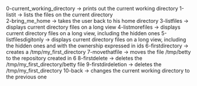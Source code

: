 0-current_working_directory -> prints out the current working directory
1-listit -> lists the files on the current directory	
2-bring_me_home -> takes the user back to his home directory
3-listfiles -> displays current directory files on a long view
4-listmorefiles -> displays current directory files on a long view, including the hidden ones
5-listfilesdigitonly -> displays current directory files on a long view, including the hidden ones and with the ownership expressed in ids
6-firstdirectory -> creates a /tmp/my_first_directory 
7-movethatfile -> moves the file /tmp/betty to the repository created in 6
8-firstdelete -> deletes the /tmp/my_first_directory/betty file
9-firstdirdeletion -> deletes the /tmp/my_first_directory 
10-back -> changes the current working directory to the previous one
